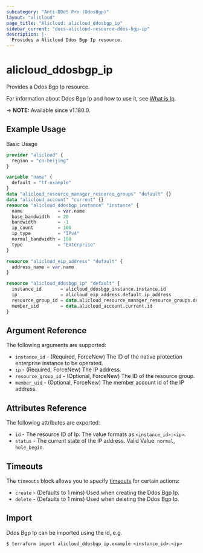 ```yaml
---
subcategory: "Anti-DDoS Pro (DdosBgp)"
layout: "alicloud"
page_title: "Alicloud: alicloud_ddosbgp_ip"
sidebar_current: "docs-alicloud-resource-ddos-bgp-ip"
description: |-
  Provides a Alicloud Ddos Bgp Ip resource.
---
```


# alicloud_ddosbgp_ip

Provides a Ddos Bgp Ip resource.

For information about Ddos Bgp Ip and how to use it, see [What is Ip](https://www.alibabacloud.com/help/en/ddos-protection/latest/addip).

-> **NOTE:** Available since v1.180.0.

## Example Usage

Basic Usage

```terraform
provider "alicloud" {
  region = "cn-beijing"
}

variable "name" {
  default = "tf-example"
}
data "alicloud_resource_manager_resource_groups" "default" {}
data "alicloud_account" "current" {}
resource "alicloud_ddosbgp_instance" "instance" {
  name             = var.name
  base_bandwidth   = 20
  bandwidth        = -1
  ip_count         = 100
  ip_type          = "IPv4"
  normal_bandwidth = 100
  type             = "Enterprise"
}

resource "alicloud_eip_address" "default" {
  address_name = var.name
}

resource "alicloud_ddosbgp_ip" "default" {
  instance_id       = alicloud_ddosbgp_instance.instance.id
  ip                = alicloud_eip_address.default.ip_address
  resource_group_id = data.alicloud_resource_manager_resource_groups.default.groups.0.id
  member_uid        = data.alicloud_account.current.id
}
```

## Argument Reference

The following arguments are supported:

* `instance_id` - (Required, ForceNew) The ID of the native protection enterprise instance to be operated.
* `ip` - (Required, ForceNew) The IP address.
* `resource_group_id` - (Optional, ForceNew) The ID of the resource group.
* `member_uid` - (Optional, ForceNew) The member account id of the IP address.

## Attributes Reference

The following attributes are exported:

* `id` - The resource ID of Ip. The value formats as `<instance_id>:<ip>`.
* `status` - The current state of the IP address. Valid Value: `normal`, `hole_begin`.

## Timeouts

The `timeouts` block allows you to specify [timeouts](https://www.terraform.io/docs/configuration-0-11/resources.html#timeouts) for certain actions:

* `create` - (Defaults to 1 mins) Used when creating the Ddos Bgp Ip.
* `delete` - (Defaults to 1 mins) Used when deleting the Ddos Bgp Ip.

## Import

Ddos Bgp Ip can be imported using the id, e.g.

```shell
$ terraform import alicloud_ddosbgp_ip.example <instance_id>:<ip>
```
